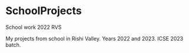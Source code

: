 # SchoolProjects
School work 2022 RVS

My projects from school in Rishi Valley. 
Years 2022 and 2023.
ICSE 2023 batch.
